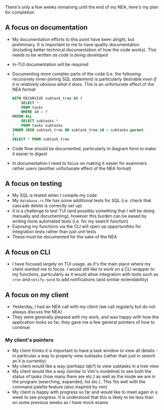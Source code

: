 There's only a few weeks remaining until the end of my NEA, here's my plan for
completion

## A focus on documentation

- My documentation efforts to this point have been alright, but preliminary. It
  is important to me to have quality documentation (including better technical
  documentation of how the code works). This needs to be written *as code is
  being developed*
- In-TUI documentation will be required
- Documenting more complex parts of the code (i.e. the following recursively
  inner-joining SQL statement) is particularly desirable *even if it is
  relatively obvious what it does*. This is an unfortunate effect of the NEA
  format

    ```sql
    WITH RECURSIVE subtask_tree AS (
        SELECT *
        FROM tasks
        WHERE id = ?
    UNION ALL
        SELECT subtasks.*
        FROM tasks subtasks
    INNER JOIN subtask_tree ON subtask_tree.id = subtasks.parent
    )
    SELECT * FROM subtask_tree
    ```

- Code flow should be documented, particularly in diagram form to make it easier
  to digest
- In documentation I need to focus on making it easier for examiners rather
  users (another unfortunate effect of the NEA format)

## A focus on testing

- My SQL is tested when I compile my code
- My `database.rs` file has some additional tests for SQL (i.e. check that
  cascade delete is correctly set up)
- It is a challenge to test TUI (and possibly something that I will be doing
  manually and documenting), however this burden can be eased by writing more
  automated tests (i.e. for my search function)
- Exposing my functions via the CLI will open up opportunities for integration
  tests rather than just unit tests
- These must be documented for the sake of the NEA

## A focus on CLI

- I have focused largely on TUI usage, as it's the main place where my client
  wanted me to focus. I would still like to work on a CLI wrapper to my
  functions, particularly as it would allow integration with tools such as
  `cron` and `notify-send` to add notifications (and similar extendability)

## A focus on my client

- Yesterday, I had an NEA call with my client (we call regularly but do not
  always discuss the NEA)
- They were generally pleased with my work, and was happy with how the
  application looks so far, they gave me a few general pointers of how to
  continue

### My client's pointers

- My client thinks it is important to have a task window to view all details -
  in particular a way to properly view subtasks (rather than just in search as
  it is currently)
- My client would like a way (perhaps tab?) to view subtasks in a tree view
- My client would like a way (similar to Vim's modeline) to see both the status
  of tasks (how many there are etc.) as well as the mode we are in the program
  (searching, expanded, list etc.). This fits well with the command palette
  feature (also inspired by vim)
- My client is happy with progress so far and would like to meet again in a week
  to see progress. It is understood that this is likely to be less than on some
  previous weeks as I have mock exams

